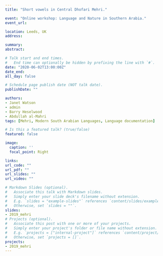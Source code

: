 ```yaml
---
title: "Short vowels in Central Dhofari Mehri."

event: "Online workshop: Language and Nature in Southern Arabia."
event_url: 

location: Leeds, UK
address:

summary: 
abstract: 

# Talk start and end times.
#   End time can optionally be hidden by prefixing the line with `#`.
date: "2020-06-02T13:00:00Z"
date_end: 
all_day: false

# Schedule page publish date (NOT talk date).
publishDate: ""

authors: 
- Janet Watson
- admin
- Barry Heselwood
- Abdullah al-Mahri
tags: [Mehri, Modern South Arabian Languages, Language documentation]

# Is this a featured talk? (true/false)
featured: false

image:
  caption: ''
  focal_point: Right

links:
url_code: ""
url_pdf: ""
url_slides: ""
url_video: ""

# Markdown Slides (optional).
#   Associate this talk with Markdown slides.
#   Simply enter your slide deck's filename without extension.
#   E.g. `slides = "example-slides"` references `content/slides/example-slides.md`.
#   Otherwise, set `slides = ""`.
slides: 
- 2019_mehri
# Projects (optional).
#   Associate this post with one or more of your projects.
#   Simply enter your project's folder or file name without extension.
#   E.g. `projects = ["internal-project"]` references `content/project/deep-learning/index.md`.
#   Otherwise, set `projects = []`.
projects:
- 2019_mehri
---
```

